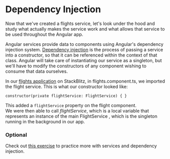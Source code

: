 

# Dependency Injection

Now that we've created a flights service, let's look under the hood and study what actually makes the service work and what allows that service to be used throughout the Angular app. 


Angular services provide data to components using Angular's dependency injection system.  [Dependency injection](https://en.wikipedia.org/wiki/Dependency_injection) is the process of passing a service into a constructor, so that it can be referenced within the context of that class.  Angular will take care of instantiating our service as a singleton, but we'll have to modify the constructors of any component wishing to consume that data ourselves.  

In our [flights application](https://stackblitz.com/edit/angular-ivy-ybkv56?file=src%2Fapp%2Fflights%2Fflights.component.ts) on StackBlitz, in flights.component.ts, we imported the flight service.   This is what our constructor looked like: 

```
constructor(private flightService: FlightService) { }
```

This added a `flightService` property on the flight component.  
We were then able to call *flightService*, which is a local variable that represents an instance of the main FlightService , which is the singleton running in the background in our app. 


 
 ### Optional
Check out [this exercise](https://github.com/gSchool/ngshop) to practice more with services and dependency injection.